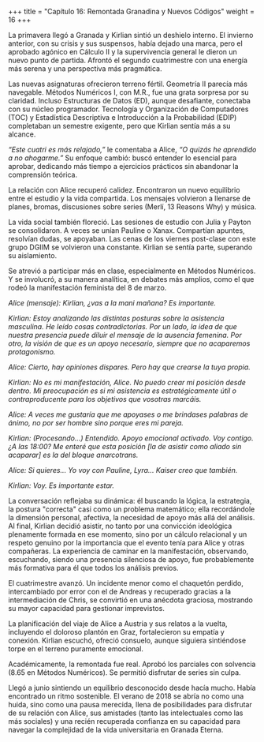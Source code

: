 +++
title = "Capítulo 16: Remontada Granadina y Nuevos Códigos" 
weight = 16
+++

La primavera llegó a Granada y Kirlian sintió un deshielo interno. El invierno anterior, con su crisis y sus suspensos, había dejado una marca, pero el aprobado agónico en Cálculo II y la supervivencia general le dieron un nuevo punto de partida. Afrontó el segundo cuatrimestre con una energía más serena y una perspectiva más pragmática.

Las nuevas asignaturas ofrecieron terreno fértil. Geometría II parecía más navegable. Métodos Numéricos I, con M.R., fue una grata sorpresa por su claridad. Incluso Estructuras de Datos (ED), aunque desafiante, conectaba con su núcleo programador. Tecnología y Organización de Computadores (TOC) y Estadística Descriptiva e Introducción a la Probabilidad (EDIP) completaban un semestre exigente, pero que Kirlian sentía más a su alcance.

*“Este cuatri es más relajado,”* le comentaba a Alice, *“O quizás he aprendido a no ahogarme.”* Su enfoque cambió: buscó entender lo esencial para aprobar, dedicando más tiempo a ejercicios prácticos sin abandonar la comprensión teórica.

La relación con Alice recuperó calidez. Encontraron un nuevo equilibrio entre el estudio y la vida compartida. Los mensajes volvieron a llenarse de planes, bromas, discusiones sobre series (Merlí, 13 Reasons Why) y música.

La vida social también floreció. Las sesiones de estudio con Julia y Payton se consolidaron. A veces se unían Pauline o Xanax. Compartían apuntes, resolvían dudas, se apoyaban. Las cenas de los viernes post-clase con este grupo DGIIM se volvieron una constante. Kirlian se sentía parte, superando su aislamiento.

Se atrevió a participar más en clase, especialmente en Métodos Numéricos. Y se involucró, a su manera analítica, en debates más amplios, como el que rodeó la manifestación feminista del 8 de marzo.

*Alice (mensaje): Kirlian, ¿vas a la mani mañana? Es importante.*

*Kirlian: Estoy analizando las distintas posturas sobre la asistencia masculina. He leído cosas contradictorias. Por un lado, la idea de que nuestra presencia puede diluir el mensaje de la ausencia femenina. Por otro, la visión de que es un apoyo necesario, siempre que no acaparemos protagonismo.*

*Alice: Cierto, hay opiniones dispares. Pero hay que crearse la tuya propia.*

*Kirlian: No es *mi* manifestación, Alice. No puedo crear mi posición desde dentro. Mi preocupación es si mi asistencia es estratégicamente útil o contraproducente para los objetivos que *vosotras* marcáis.*

*Alice: A veces me gustaría que me apoyases o me brindases palabras de ánimo, no por ser hombre sino porque eres mi pareja.*

*Kirlian: (Procesando...) Entendido. Apoyo emocional activado. Voy contigo. ¿A las 18:00? Me enteré que esta posición [la de asistir como aliado sin acaparar] es la del bloque anarcotrans.*

*Alice: Si quieres... Yo voy con Pauline, Lyra... Kaiser creo que también.*

*Kirlian: Voy. Es importante estar.*

La conversación reflejaba su dinámica: él buscando la lógica, la estrategia, la postura "correcta" casi como un problema matemático; ella recordándole la dimensión personal, afectiva, la necesidad de apoyo más allá del análisis. Al final, Kirlian decidió asistir, no tanto por una convicción ideológica plenamente formada en ese momento, sino por un cálculo relacional y un respeto genuino por la importancia que el evento tenía para Alice y otras compañeras. La experiencia de caminar en la manifestación, observando, escuchando, siendo una presencia silenciosa de apoyo, fue probablemente más formativa para él que todos los análisis previos.

El cuatrimestre avanzó. Un incidente menor como el chaquetón perdido, intercambiado por error con el de Andreas y recuperado gracias a la intermediación de Chris, se convirtió en una anécdota graciosa, mostrando su mayor capacidad para gestionar imprevistos.

La planificación del viaje de Alice a Austria y sus relatos a la vuelta, incluyendo el doloroso plantón en Graz, fortalecieron su empatía y conexión. Kirlian escuchó, ofreció consuelo, aunque siguiera sintiéndose torpe en el terreno puramente emocional.

Académicamente, la remontada fue real. Aprobó los parciales con solvencia (8.65 en Métodos Numéricos). Se permitió disfrutar de series sin culpa.

Llegó a junio sintiendo un equilibrio desconocido desde hacía mucho. Había encontrado un ritmo sostenible. El verano de 2018 se abría no como una huida, sino como una pausa merecida, llena de posibilidades para disfrutar de su relación con Alice, sus amistades (tanto las intelectuales como las más sociales) y una recién recuperada confianza en su capacidad para navegar la complejidad de la vida universitaria en Granada Eterna.